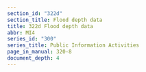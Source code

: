```yaml
---
section_id: "322d"
section_title: Flood depth data
title: 322d Flood depth data
abbr: MI4
series_id: "300"
series_title: Public Information Activities
page_in_manual: 320-8
document_depth: 4
---
```

